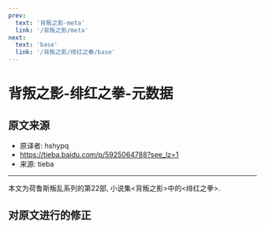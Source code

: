 ```yaml
---
prev:
  text: '背叛之影-meta'
  link: '/背叛之影/meta'
next:
  text: 'base'
  link: '/背叛之影/绯红之拳/base'
---
```


# 背叛之影-绯红之拳-元数据

## 原文来源

+ 原译者: hshypq
+ <https://tieba.baidu.com/p/5925064788?see_lz=1>
+ 来源: tieba

--------

本文为荷鲁斯叛乱系列的第22部, 小说集<背叛之影>中的<绯红之拳>.

## 对原文进行的修正
